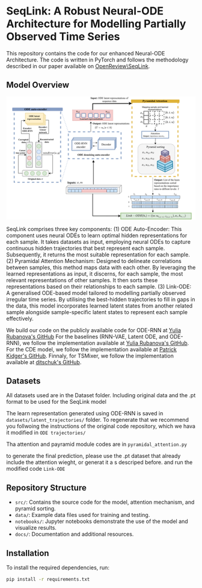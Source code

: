 # SeqLink: A Robust Neural-ODE Architecture for Modelling Partially Observed Time Series



This repository contains the code for our enhanced Neural-ODE Architecture. The code is written in PyTorch and follows the methodology described in our paper available on [OpenReview\SeqLink](https://openreview.net/forum?id=WCUT6leXKf).


## Model Overview

![Model Architecture](Framework.png)

SeqLink comprises three key components: (1) ODE Auto-Encoder: This component uses neural ODEs to learn optimal hidden representations for each sample. It takes datasets as input, employing neural ODEs to capture continuous hidden trajectories that best represent each sample. Subsequently, it returns the most suitable representation for each sample. (2) Pyramidal Attention Mechanism: Designed to delineate correlations between samples, this method maps data with each other. By leveraging the learned representations as input, it discerns, for each sample, the most relevant representations of other samples. It then sorts these representations based on their relationships to each sample. (3) Link-ODE: A generalised ODE-based model tailored to modelling partially observed irregular time series. By utilising the best-hidden trajectories to fill in gaps in the data, this model incorporates learned latent states from another related sample alongside sample-specific latent states to represent each sample effectively.


We build our code on the publicly available code for ODE-RNN at [Yulia Rubanova's GitHub](https://github.com/YuliaRubanova/latent_ode) For the baselines (RNN-VAE, Latent ODE, and ODE-RNN), we follow the implementation available at [Yulia Rubanova's GitHub](https://github.com/YuliaRubanova/latent_ode). For the CDE model, we follow the implementation available at [Patrick Kidger's GitHub](https://github.com/patrick-kidger/NeuralCDE). Finnaly, for TSMixer, we follow the implementation available at [ditschuk's GitHub](https://github.com/ditschuk/pytorch-tsmixer).

## Datasets
All datasets used are in the Dataset folder. Including original data and the .pt format to be used for the SeqLink  model

The learn representation generated using ODE-RNN is saved in `datasets/latent_trajectories/` folder. 
To regenerate that we recommend you follwoing the instructions of the original code repository, which we hava it modified in `ODE trajectories/`


Tha attention and payramid module codes are in `pyramidal_attention.py`


to generate the final prediction, please use the .pt dataset that already include the attention wieght, or generat it a s descriped before. and run the modified code `Link-ODE` 



## Repository Structure

- `src/`: Contains the source code for the model, attention mechanism, and pyramid sorting.
- `data/`: Example data files used for training and testing.
- `notebooks/`: Jupyter notebooks demonstrate the use of the model and visualize results.
- `docs/`: Documentation and additional resources.

## Installation

To install the required dependencies, run:

```bash
pip install -r requirements.txt


